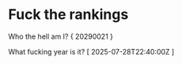 # Fuck the rankings

Who the hell am I?
{ 20290021 }

What fucking year is it?
[ 2025-07-28T22:40:00Z ]
